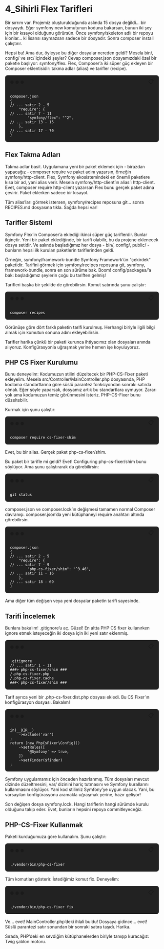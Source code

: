 # 4_Sihirli Flex Tarifleri

Bir sırrım var. Projemiz oluşturulduğunda aslında 15 dosya değildi... bir dosyaydı. Eğer symfony new komutunun koduna bakarsan, bunun iki şey için bir kısayol olduğunu görürsün. Önce symfony/skeleton adlı bir repoyu klonlar... ki lisansı saymazsan sadece bir dosyadır. Sonra composer install çalıştırır.

Hepsi bu! Ama dur, öyleyse bu diğer dosyalar nereden geldi? Mesela bin/, config/ ve src/ içindeki şeyler? Cevap composer.json dosyamızdaki özel bir paketle başlıyor: symfony/flex. Flex, Composer’a iki süper güç ekleyen bir Composer eklentisidir: takma adlar (alias) ve tarifler (recipe).

<div class="terminal-wrapper bg-black-4 rounded-t" style="background:#222; border-radius:8px; margin-bottom:16px;">
  <div class="flex justify-between py-1 px-3" style="display:flex; justify-content:space-between; align-items:center; padding:8px 16px;">
    <div class="terminal-controls">
      <span>●</span>
      <span>●</span>
      <span>●</span>
    </div>
    <div class="terminal-copy js-activate-clipboard">
      <span class="fa fa-clipboard text-white" title="Copy Code" style="cursor:pointer; font-size:18px;" onclick="navigator.clipboard.writeText('composer.json\n{\n// ... satır 2 - 5\n    \"require\": {\n// ... satır 7 - 11\n        \"symfony/flex\": \"^2\",\n// ... satır 13 - 15\n    },\n// ... satır 17 - 70\n}')">📋</span>
      <span class="js-copy-button-text"></span>
    </div>
  </div>
  <div class="js-copy-clipboard-target">
    <pre class="notranslate" style="color:#fff; margin:0; padding:16px;"><code class="language-json">composer.json
{
// ... satır 2 - 5
    "require": {
// ... satır 7 - 11
        "symfony/flex": "^2",
// ... satır 13 - 15
    },
// ... satır 17 - 70
}</code></pre>
  </div>
</div>

## Flex Takma Adları

Takma adlar basit. Uygulamana yeni bir paket eklemek için - birazdan yapacağız - composer require ve paket adını yazarsın, örneğin symfony/http-client. Flex, Symfony ekosistemindeki en önemli paketlere kısa bir ad, yani alias verir. Mesela symfony/http-client’ın alias’ı http-client. Evet, composer require http-client yazarsan Flex bunu gerçek paket adına çevirir. Paket eklerken sadece bir kısayol.

Tüm alias’ları görmek istersen, symfony/recipes reposuna git... sonra RECIPES.md dosyasına tıkla. Sağda hepsi var!

## Tarifler Sistemi

Symfony Flex’in Composer’a eklediği ikinci süper güç tariflerdir. Bunlar ilginçtir. Yeni bir paket eklediğinde, bir tarifi olabilir, bu da projene eklenecek dosya setidir. Ve aslında başladığımız her dosya - bin/, config/, public/ - bunların hepsi ilk kurulan paketlerin tariflerinden geldi.

Örneğin, symfony/framework-bundle Symfony Framework’ün "çekirdek" paketidir. Tarifini görmek için symfony/recipes reposuna git, symfony, framework-bundle, sonra en son sürüme bak. Boom! config/packages/’a bak: başladığımız şeylerin çoğu bu tariften gelmiş!

Tarifleri başka bir şekilde de görebilirsin. Komut satırında şunu çalıştır:

<div class="terminal-wrapper bg-black-4 rounded-t" style="background:#222; border-radius:8px; margin-bottom:16px;">
  <div class="flex justify-between py-1 px-3" style="display:flex; justify-content:space-between; align-items:center; padding:8px 16px;">
    <div class="terminal-controls">
      <span>●</span>
      <span>●</span>
      <span>●</span>
    </div>
    <div class="terminal-copy js-activate-clipboard">
      <span class="fa fa-clipboard text-white" title="Copy Code" style="cursor:pointer; font-size:18px;" onclick="navigator.clipboard.writeText('composer recipes')">📋</span>
      <span class="js-copy-button-text"></span>
    </div>
  </div>
  <div class="js-copy-clipboard-target">
    <pre class="notranslate" style="color:#fff; margin:0; padding:16px;"><code class="language-bash">composer recipes</code></pre>
  </div>
</div>

Görünüşe göre dört farklı paketin tarifi kurulmuş. Herhangi biriyle ilgili bilgi almak için komutun sonuna adını ekleyebilirsin.

Tarifler harika çünkü bir paketi kurunca ihtiyacımız olan dosyaları anında alıyoruz. Konfigürasyonla uğraşmak yerine hemen işe koyuluyoruz.

## PHP CS Fixer Kurulumu

Bunu deneyelim: Kodumuzun stilini düzeltecek bir PHP-CS-Fixer paketi ekleyelim. Mesela src/Controller/MainController.php dosyasında, PHP kodlama standartlarına göre süslü parantez fonksiyondan sonraki satırda olmalı. Eğer şöyle yaparsak, dosyamız artık bu standartlara uymuyor. Zararı yok ama kodumuzun temiz görünmesini isteriz. PHP-CS-Fixer bunu düzeltebilir.

Kurmak için şunu çalıştır:

<div class="terminal-wrapper bg-black-4 rounded-t" style="background:#222; border-radius:8px; margin-bottom:16px;">
  <div class="flex justify-between py-1 px-3" style="display:flex; justify-content:space-between; align-items:center; padding:8px 16px;">
    <div class="terminal-controls">
      <span>●</span>
      <span>●</span>
      <span>●</span>
    </div>
    <div class="terminal-copy js-activate-clipboard">
      <span class="fa fa-clipboard text-white" title="Copy Code" style="cursor:pointer; font-size:18px;" onclick="navigator.clipboard.writeText('composer require cs-fixer-shim')">📋</span>
      <span class="js-copy-button-text"></span>
    </div>
  </div>
  <div class="js-copy-clipboard-target">
    <pre class="notranslate" style="color:#fff; margin:0; padding:16px;"><code class="language-bash">composer require cs-fixer-shim</code></pre>
  </div>
</div>

Evet, bu bir alias. Gerçek paket php-cs-fixer/shim.

Bu paket bir tarifle mi geldi? Evet! Configuring php-cs-fixer/shim bunu söylüyor. Ama şunu çalıştırarak da görebilirsin:

<div class="terminal-wrapper bg-black-4 rounded-t" style="background:#222; border-radius:8px; margin-bottom:16px;">
  <div class="flex justify-between py-1 px-3" style="display:flex; justify-content:space-between; align-items:center; padding:8px 16px;">
    <div class="terminal-controls">
      <span>●</span>
      <span>●</span>
      <span>●</span>
    </div>
    <div class="terminal-copy js-activate-clipboard">
      <span class="fa fa-clipboard text-white" title="Copy Code" style="cursor:pointer; font-size:18px;" onclick="navigator.clipboard.writeText('git status')">📋</span>
      <span class="js-copy-button-text"></span>
    </div>
  </div>
  <div class="js-copy-clipboard-target">
    <pre class="notranslate" style="color:#fff; margin:0; padding:16px;"><code class="language-bash">git status</code></pre>
  </div>
</div>

composer.json ve composer.lock’ın değişmesi tamamen normal Composer davranışı. composer.json’da yeni kütüphaneyi require anahtarı altında görebilirsin.

<div class="terminal-wrapper bg-black-4 rounded-t" style="background:#222; border-radius:8px; margin-bottom:16px;">
  <div class="flex justify-between py-1 px-3" style="display:flex; justify-content:space-between; align-items:center; padding:8px 16px;">
    <div class="terminal-controls">
      <span>●</span>
      <span>●</span>
      <span>●</span>
    </div>
    <div class="terminal-copy js-activate-clipboard">
      <span class="fa fa-clipboard text-white" title="Copy Code" style="cursor:pointer; font-size:18px;" onclick="navigator.clipboard.writeText('composer.json\n{\n// ... satır 2 - 5\n    \"require\": {\n// ... satır 7 - 9\n        \"php-cs-fixer/shim\": \"^3.46\",\n// ... satır 11 - 16\n    },\n// ... satır 18 - 69\n}')">📋</span>
      <span class="js-copy-button-text"></span>
    </div>
  </div>
  <div class="js-copy-clipboard-target">
    <pre class="notranslate" style="color:#fff; margin:0; padding:16px;"><code class="language-json">composer.json
{
// ... satır 2 - 5
    "require": {
// ... satır 7 - 9
        "php-cs-fixer/shim": "^3.46",
// ... satır 11 - 16
    },
// ... satır 18 - 69
}</code></pre>
  </div>
</div>

Ama diğer tüm değişen veya yeni dosyalar paketin tarifi sayesinde.

## Tarifi İncelemek

Bunlara bakalım! .gitignore’u aç. Güzel! En altta PHP CS fixer kullanırken ignore etmek isteyeceğin iki dosya için iki yeni satır eklenmiş.

<div class="terminal-wrapper bg-black-4 rounded-t" style="background:#222; border-radius:8px; margin-bottom:16px;">
  <div class="flex justify-between py-1 px-3" style="display:flex; justify-content:space-between; align-items:center; padding:8px 16px;">
    <div class="terminal-controls">
      <span>●</span>
      <span>●</span>
      <span>●</span>
    </div>
    <div class="terminal-copy js-activate-clipboard">
      <span class="fa fa-clipboard text-white" title="Copy Code" style="cursor:pointer; font-size:18px;" onclick="navigator.clipboard.writeText('.gitignore\n// ... satır 1 - 11\n###> php-cs-fixer/shim ###\n/.php-cs-fixer.php\n/.php-cs-fixer.cache\n###< php-cs-fixer/shim ###')">📋</span>
      <span class="js-copy-button-text"></span>
    </div>
  </div>
  <div class="js-copy-clipboard-target">
    <pre class="notranslate" style="color:#fff; margin:0; padding:16px;"><code class="language-bash">.gitignore
// ... satır 1 - 11
###> php-cs-fixer/shim ###
/.php-cs-fixer.php
/.php-cs-fixer.cache
###< php-cs-fixer/shim ###</code></pre>
  </div>
</div>

Tarif ayrıca yeni bir .php-cs-fixer.dist.php dosyası ekledi. Bu CS Fixer’ın konfigürasyon dosyası. Bakalım!

<div class="terminal-wrapper bg-black-4 rounded-t" style="background:#222; border-radius:8px; margin-bottom:16px;">
  <div class="flex justify-between py-1 px-3" style="display:flex; justify-content:space-between; align-items:center; padding:8px 16px;">
    <div class="terminal-controls">
      <span>●</span>
      <span>●</span>
      <span>●</span>
    </div>
    <div class="terminal-copy js-activate-clipboard">
      <span class="fa fa-clipboard text-white" title="Copy Code" style="cursor:pointer; font-size:18px;" onclick="navigator.clipboard.writeText('<?php\n$finder = (new PhpCsFixer\\Finder())\n    ->in(__DIR__)\n    ->exclude(\'var\')\n;\nreturn (new PhpCsFixer\\Config())\n    ->setRules([\n        \'@Symfony\' => true,\n    ])\n    ->setFinder($finder)\n;')">📋</span>
      <span class="js-copy-button-text"></span>
    </div>
  </div>
  <div class="js-copy-clipboard-target">
    <pre class="notranslate" style="color:#fff; margin:0; padding:16px;"><code class="language-php"><?php
$finder = (new PhpCsFixer\Finder())
    ->in(__DIR__)
    ->exclude('var')
;
return (new PhpCsFixer\Config())
    ->setRules([
        '@Symfony' => true,
    ])
    ->setFinder($finder)
;</code></pre>
  </div>
</div>

Symfony uygulamamız için önceden hazırlanmış. Tüm dosyaları mevcut dizinde düzeltmesini, var/ dizinini hariç tutmasını ve Symfony kurallarını kullanmasını söylüyor. Yani kod stilimiz Symfony’ye uygun olacak. Yani, bu varsayılan konfigürasyonu aramakla uğraşmak yerine, hazır geliyor!

Son değişen dosya symfony.lock. Hangi tariflerin hangi sürümde kurulu olduğunu takip eder. Evet, bunların hepsini repoya commitleyeceğiz.

## PHP-CS-Fixer Kullanmak

Paketi kurduğumuza göre kullanalım. Şunu çalıştır:

<div class="terminal-wrapper bg-black-4 rounded-t" style="background:#222; border-radius:8px; margin-bottom:16px;">
  <div class="flex justify-between py-1 px-3" style="display:flex; justify-content:space-between; align-items:center; padding:8px 16px;">
    <div class="terminal-controls">
      <span>●</span>
      <span>●</span>
      <span>●</span>
    </div>
    <div class="terminal-copy js-activate-clipboard">
      <span class="fa fa-clipboard text-white" title="Copy Code" style="cursor:pointer; font-size:18px;" onclick="navigator.clipboard.writeText('./vendor/bin/php-cs-fixer')">📋</span>
      <span class="js-copy-button-text"></span>
    </div>
  </div>
  <div class="js-copy-clipboard-target">
    <pre class="notranslate" style="color:#fff; margin:0; padding:16px;"><code class="language-bash">./vendor/bin/php-cs-fixer</code></pre>
  </div>
</div>

Tüm komutları gösterir. İstediğimiz komut fix. Deneyelim:

<div class="terminal-wrapper bg-black-4 rounded-t" style="background:#222; border-radius:8px; margin-bottom:16px;">
  <div class="flex justify-between py-1 px-3" style="display:flex; justify-content:space-between; align-items:center; padding:8px 16px;">
    <div class="terminal-controls">
      <span>●</span>
      <span>●</span>
      <span>●</span>
    </div>
    <div class="terminal-copy js-activate-clipboard">
      <span class="fa fa-clipboard text-white" title="Copy Code" style="cursor:pointer; font-size:18px;" onclick="navigator.clipboard.writeText('./vendor/bin/php-cs-fixer fix')">📋</span>
      <span class="js-copy-button-text"></span>
    </div>
  </div>
  <div class="js-copy-clipboard-target">
    <pre class="notranslate" style="color:#fff; margin:0; padding:16px;"><code class="language-bash">./vendor/bin/php-cs-fixer fix</code></pre>
  </div>
</div>

Ve... evet! MainController.php’deki ihlali buldu! Dosyaya gidince... evet! Süslü parantezi satır sonundan bir sonraki satıra taşıdı. Harika.

Sırada, PHP’deki en sevdiğim kütüphanelerden biriyle tanışıp kuracağız: Twig şablon motoru.
